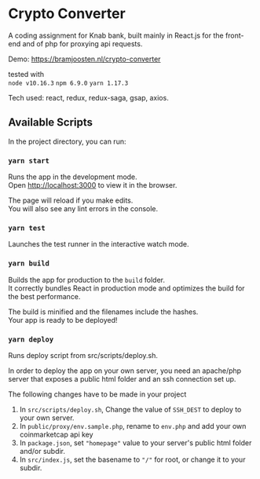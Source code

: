 # Crypto Converter
A coding assignment for Knab bank, built mainly in React.js for the front-end and of php for proxying api requests. 

Demo: https://bramjoosten.nl/crypto-converter

tested with  
`node v10.16.3`
`npm 6.9.0`
`yarn 1.17.3`

Tech used: react, redux, redux-saga, gsap, axios.

## Available Scripts

In the project directory, you can run:

### `yarn start`

Runs the app in the development mode.<br>
Open [http://localhost:3000](http://localhost:3000) to view it in the browser.

The page will reload if you make edits.<br>
You will also see any lint errors in the console.

### `yarn test`

Launches the test runner in the interactive watch mode.<br>

### `yarn build`

Builds the app for production to the `build` folder.<br>
It correctly bundles React in production mode and optimizes the build for the best performance.

The build is minified and the filenames include the hashes.<br>
Your app is ready to be deployed!

### `yarn deploy`

Runs deploy script from src/scripts/deploy.sh.

In order to deploy the app on your own server, you need an apache/php server that exposes a public html folder and an ssh connection set up. 

The following changes have to be made in your project
1. In `src/scripts/deploy.sh`, Change the value of `SSH_DEST` to deploy to your own server.
2. In `public/proxy/env.sample.php`, rename to `env.php` and add your own coinmarketcap api key
3. In `package.json`, set `"homepage"` value to your server's public html folder and/or subdir.
4. In `src/index.js`, set the basename to `"/"` for root, or change it to your subdir.
